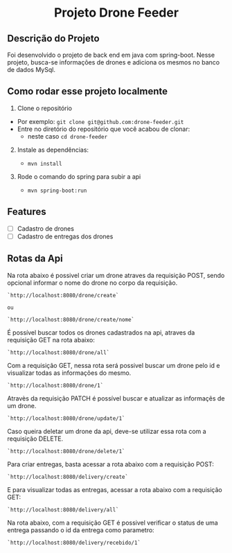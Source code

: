 <h1 align="center">Projeto Drone Feeder</h1>

## Descrição do Projeto
<p>Foi desenvolvido o projeto de back end em java com spring-boot. Nesse projeto, busca-se informações de drones e adiciona os mesmos no banco de dados MySql.</p>

## Como rodar esse projeto localmente
1. Clone o repositório
  * Por exemplo: `git clone git@github.com:drone-feeder.git`
  * Entre no diretório do repositório que você acabou de clonar:
    * neste caso `cd drone-feeder`

2. Instale as dependências:
    * `mvn install`

3. Rode o comando do spring para subir a api
    * `mvn spring-boot:run`

## Features

  - [ ] Cadastro de drones
  - [ ] Cadastro de entregas dos drones

## Rotas da Api

  <p>Na rota abaixo é possivel criar um drone atraves da requisição POST, sendo opcional informar o nome do drone no corpo da requisição.</p>

    `http://localhost:8080/drone/create`

    ou

    `http://localhost:8080/drone/create/nome`

  <p>É possível buscar todos os drones cadastrados na api, atraves da requisição GET na rota abaixo:</p>
  
    `http://localhost:8080/drone/all`

  <p>Com a requisição GET, nessa rota será possivel buscar um drone pelo id e visualizar todas as informações do mesmo.</p>
    
    `http://localhost:8080/drone/1`

  <p>Atravès da requisição PATCH é possível buscar e atualizar as informaçẽs de um drone.</p>
    
    `http://localhost:8080/drone/update/1`

  <p>Caso queira deletar um drone da api, deve-se utilizar essa rota com a requisição DELETE.</p>
    
    `http://localhost:8080/drone/delete/1`

  <p>Para criar entregas, basta acessar a rota abaixo com a requisição POST:</p>

    `http://localhost:8080/delivery/create`

  <p>E para visualizar todas as entregas, acessar a rota abaixo com a requisição GET:</p>

    `http://localhost:8080/delivery/all`

  <p>Na rota abaixo, com a requisição GET é possivel verificar o status de uma entrega passando o id da entrega como parametro:</p>

    `http://localhost:8080/delivery/recebido/1`
